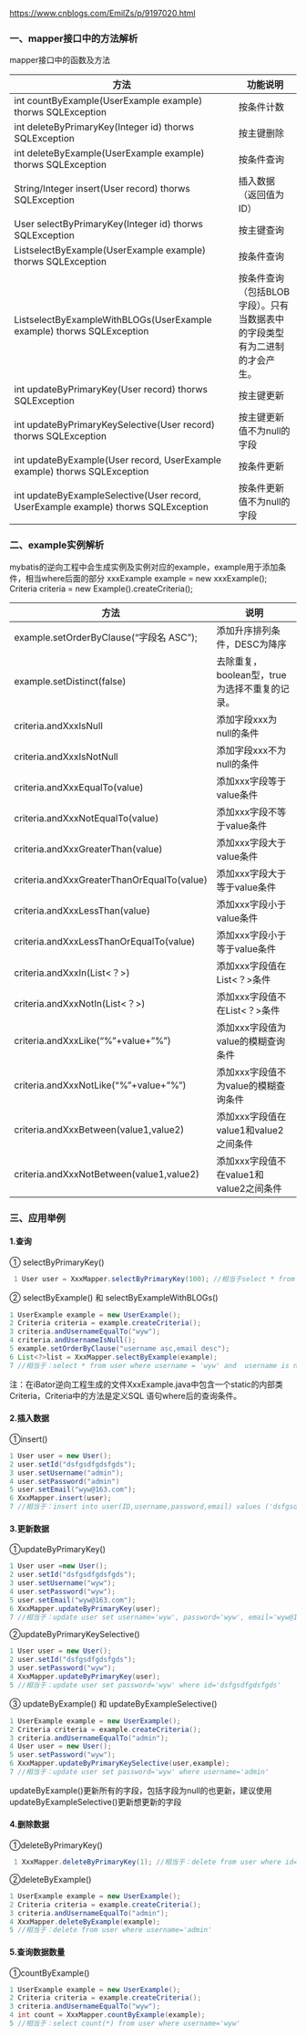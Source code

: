 https://www.cnblogs.com/EmilZs/p/9197020.html

### 一、mapper接口中的方法解析

mapper接口中的函数及方法

| 方法                                                         | 功能说明                                                     |
| ------------------------------------------------------------ | ------------------------------------------------------------ |
| int countByExample(UserExample example) thorws SQLException  | 按条件计数                                                   |
| int deleteByPrimaryKey(Integer id) thorws SQLException       | 按主键删除                                                   |
| int deleteByExample(UserExample example) thorws SQLException | 按条件查询                                                   |
| String/Integer insert(User record) thorws SQLException       | 插入数据（返回值为ID）                                       |
| User selectByPrimaryKey(Integer id) thorws SQLException      | 按主键查询                                                   |
| ListselectByExample(UserExample example) thorws SQLException | 按条件查询                                                   |
| ListselectByExampleWithBLOGs(UserExample example) thorws SQLException | 按条件查询（包括BLOB字段）。只有当数据表中的字段类型有为二进制的才会产生。 |
| int updateByPrimaryKey(User record) thorws SQLException      | 按主键更新                                                   |
| int updateByPrimaryKeySelective(User record) thorws SQLException | 按主键更新值不为null的字段                                   |
| int updateByExample(User record, UserExample example) thorws SQLException | 按条件更新                                                   |
| int updateByExampleSelective(User record, UserExample example) thorws SQLException | 按条件更新值不为null的字段                                   |

### 二、example实例解析

mybatis的逆向工程中会生成实例及实例对应的example，example用于添加条件，相当where后面的部分 
xxxExample example = new xxxExample(); 
Criteria criteria = new Example().createCriteria();

| 方法                                       | 说明                                          |
| ------------------------------------------ | --------------------------------------------- |
| example.setOrderByClause(“字段名 ASC”);    | 添加升序排列条件，DESC为降序                  |
| example.setDistinct(false)                 | 去除重复，boolean型，true为选择不重复的记录。 |
| criteria.andXxxIsNull                      | 添加字段xxx为null的条件                       |
| criteria.andXxxIsNotNull                   | 添加字段xxx不为null的条件                     |
| criteria.andXxxEqualTo(value)              | 添加xxx字段等于value条件                      |
| criteria.andXxxNotEqualTo(value)           | 添加xxx字段不等于value条件                    |
| criteria.andXxxGreaterThan(value)          | 添加xxx字段大于value条件                      |
| criteria.andXxxGreaterThanOrEqualTo(value) | 添加xxx字段大于等于value条件                  |
| criteria.andXxxLessThan(value)             | 添加xxx字段小于value条件                      |
| criteria.andXxxLessThanOrEqualTo(value)    | 添加xxx字段小于等于value条件                  |
| criteria.andXxxIn(List<？>)                | 添加xxx字段值在List<？>条件                   |
| criteria.andXxxNotIn(List<？>)             | 添加xxx字段值不在List<？>条件                 |
| criteria.andXxxLike(“%”+value+”%”)         | 添加xxx字段值为value的模糊查询条件            |
| criteria.andXxxNotLike(“%”+value+”%”)      | 添加xxx字段值不为value的模糊查询条件          |
| criteria.andXxxBetween(value1,value2)      | 添加xxx字段值在value1和value2之间条件         |
| criteria.andXxxNotBetween(value1,value2)   | 添加xxx字段值不在value1和value2之间条件       |

### 三、应用举例

#### 1.查询

① selectByPrimaryKey()

```java
 1 User user = XxxMapper.selectByPrimaryKey(100); //相当于select * from user where id = 100 
```

② selectByExample() 和 selectByExampleWithBLOGs()

```java
1 UserExample example = new UserExample();
2 Criteria criteria = example.createCriteria();
3 criteria.andUsernameEqualTo("wyw");
4 criteria.andUsernameIsNull();
5 example.setOrderByClause("username asc,email desc");
6 List<?>list = XxxMapper.selectByExample(example);
7 //相当于：select * from user where username = 'wyw' and  username is null order by username asc,email desc
```

注：在iBator逆向工程生成的文件XxxExample.java中包含一个static的内部类Criteria，Criteria中的方法是定义SQL 语句where后的查询条件。

#### 2.插入数据

①insert()

```java
1 User user = new User();
2 user.setId("dsfgsdfgdsfgds");
3 user.setUsername("admin");
4 user.setPassword("admin")
5 user.setEmail("wyw@163.com");
6 XxxMapper.insert(user);
7 //相当于：insert into user(ID,username,password,email) values ('dsfgsdfgdsfgds','admin','admin','wyw@126.com');
```

#### 3.更新数据

①updateByPrimaryKey()

```java
1 User user =new User();
2 user.setId("dsfgsdfgdsfgds");
3 user.setUsername("wyw");
4 user.setPassword("wyw");
5 user.setEmail("wyw@163.com");
6 XxxMapper.updateByPrimaryKey(user);
7 //相当于：update user set username='wyw', password='wyw', email='wyw@163.com' where id='dsfgsdfgdsfgds'
```

②updateByPrimaryKeySelective()

```java
1 User user = new User();
2 user.setId("dsfgsdfgdsfgds");
3 user.setPassword("wyw");
4 XxxMapper.updateByPrimaryKey(user);
5 //相当于：update user set password='wyw' where id='dsfgsdfgdsfgds'
```

③ updateByExample() 和 updateByExampleSelective()

```java
1 UserExample example = new UserExample();
2 Criteria criteria = example.createCriteria();
3 criteria.andUsernameEqualTo("admin");
4 User user = new User();
5 user.setPassword("wyw");
6 XxxMapper.updateByPrimaryKeySelective(user,example);
7 //相当于：update user set password='wyw' where username='admin'
```

updateByExample()更新所有的字段，包括字段为null的也更新，建议使用 updateByExampleSelective()更新想更新的字段

#### 4.删除数据

①deleteByPrimaryKey()

```java
 1 XxxMapper.deleteByPrimaryKey(1); //相当于：delete from user where id=1 
```

②deleteByExample()

```java
1 UserExample example = new UserExample();
2 Criteria criteria = example.createCriteria();
3 criteria.andUsernameEqualTo("admin");
4 XxxMapper.deleteByExample(example);
5 //相当于：delete from user where username='admin'
```

 

#### 5.查询数据数量

①countByExample()

```java
1 UserExample example = new UserExample();
2 Criteria criteria = example.createCriteria();
3 criteria.andUsernameEqualTo("wyw");
4 int count = XxxMapper.countByExample(example);
5 //相当于：select count(*) from user where username='wyw'
```
